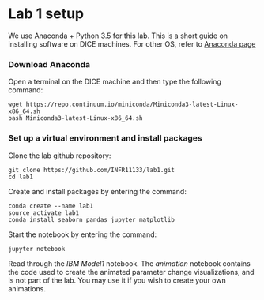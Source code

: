 # Lab 1 setup

We use Anaconda + Python 3.5 for this lab. This is a short guide on installing software on DICE machines. For other OS, refer to [Anaconda page](https://www.continuum.io/downloads)

### Download Anaconda
Open a terminal on the DICE machine and then type the following command:
```
wget https://repo.continuum.io/miniconda/Miniconda3-latest-Linux-x86_64.sh
bash Miniconda3-latest-Linux-x86_64.sh
```

### Set up a virtual environment and install packages
Clone the lab github repository:
```
git clone https://github.com/INFR11133/lab1.git
cd lab1
```

Create and install packages by entering the command:
```
conda create --name lab1
source activate lab1
conda install seaborn pandas jupyter matplotlib  
```

Start the notebook by entering the command:
```
jupyter notebook
```

Read through the *IBM Model1* notebook. The *animation* notebook contains the code used to create the animated parameter change visualizations, and is not part of the lab. You may use it if you wish to create your own animations.